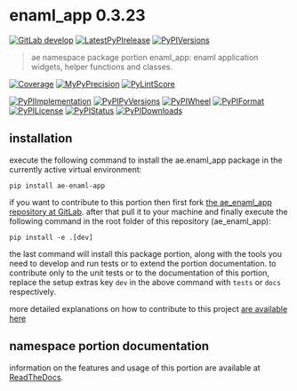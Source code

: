 <!-- THIS FILE IS EXCLUSIVELY MAINTAINED by the project ae V0.2.85 -->
<!-- THIS FILE IS EXCLUSIVELY MAINTAINED by the project aedev_tpl_namespace_root V0.3.6 -->
# enaml_app 0.3.23

[![GitLab develop](https://img.shields.io/gitlab/pipeline/ae-group/ae_enaml_app/develop?logo=python)](
    https://gitlab.com/ae-group/ae_enaml_app)
[![LatestPyPIrelease](
    https://img.shields.io/gitlab/pipeline/ae-group/ae_enaml_app/release0.2.23?logo=python)](
    https://gitlab.com/ae-group/ae_enaml_app/-/tree/release0.2.23)
[![PyPIVersions](https://img.shields.io/pypi/v/ae_enaml_app)](
    https://pypi.org/project/ae-enaml-app/#history)

>ae namespace package portion enaml_app: enaml application widgets, helper functions and classes.

[![Coverage](https://ae-group.gitlab.io/ae_enaml_app/coverage.svg)](
    https://ae-group.gitlab.io/ae_enaml_app/coverage/index.html)
[![MyPyPrecision](https://ae-group.gitlab.io/ae_enaml_app/mypy.svg)](
    https://ae-group.gitlab.io/ae_enaml_app/lineprecision.txt)
[![PyLintScore](https://ae-group.gitlab.io/ae_enaml_app/pylint.svg)](
    https://ae-group.gitlab.io/ae_enaml_app/pylint.log)

[![PyPIImplementation](https://img.shields.io/pypi/implementation/ae_enaml_app)](
    https://gitlab.com/ae-group/ae_enaml_app/)
[![PyPIPyVersions](https://img.shields.io/pypi/pyversions/ae_enaml_app)](
    https://gitlab.com/ae-group/ae_enaml_app/)
[![PyPIWheel](https://img.shields.io/pypi/wheel/ae_enaml_app)](
    https://gitlab.com/ae-group/ae_enaml_app/)
[![PyPIFormat](https://img.shields.io/pypi/format/ae_enaml_app)](
    https://pypi.org/project/ae-enaml-app/)
[![PyPILicense](https://img.shields.io/pypi/l/ae_enaml_app)](
    https://gitlab.com/ae-group/ae_enaml_app/-/blob/develop/LICENSE.md)
[![PyPIStatus](https://img.shields.io/pypi/status/ae_enaml_app)](
    https://libraries.io/pypi/ae-enaml-app)
[![PyPIDownloads](https://img.shields.io/pypi/dm/ae_enaml_app)](
    https://pypi.org/project/ae-enaml-app/#files)


## installation


execute the following command to install the
ae.enaml_app package
in the currently active virtual environment:
 
```shell script
pip install ae-enaml-app
```

if you want to contribute to this portion then first fork
[the ae_enaml_app repository at GitLab](
https://gitlab.com/ae-group/ae_enaml_app "ae.enaml_app code repository").
after that pull it to your machine and finally execute the
following command in the root folder of this repository
(ae_enaml_app):

```shell script
pip install -e .[dev]
```

the last command will install this package portion, along with the tools you need
to develop and run tests or to extend the portion documentation. to contribute only to the unit tests or to the
documentation of this portion, replace the setup extras key `dev` in the above command with `tests` or `docs`
respectively.

more detailed explanations on how to contribute to this project
[are available here](
https://gitlab.com/ae-group/ae_enaml_app/-/blob/develop/CONTRIBUTING.rst)


## namespace portion documentation

information on the features and usage of this portion are available at
[ReadTheDocs](
https://ae.readthedocs.io/en/latest/_autosummary/ae.enaml_app.html#module-ae.enaml_app
"ae_enaml_app documentation").
